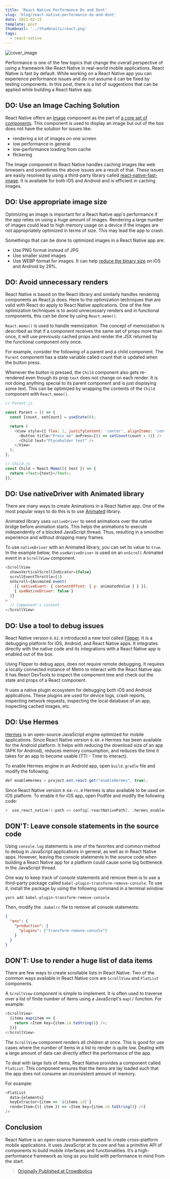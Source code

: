 ```yaml
---
title: 'React Native Performance Do and Dont'
slug: 'blog/react-native-performance-do-and-dont'
date: 2021-02-13
template: post
thumbnail: '../thumbnails/react.png'
tags:
  - react-native
---
```


![cover_image](https://miro.medium.com/max/700/1*l1LA9yCAkMQiHZYNpcHIZQ.png)

Performance is one of the few topics that change the overall perspective of using a framework like React Native in real-world mobile applications. React Native is fast by default. While working on a React Native app you can experience performance issues and do not assume it can be fixed by testing components. In this post, there is a list of suggestions that can be applied while building a React Native app.

## DO: Use an Image Caching Solution

React Native offers an [Image](https://reactnative.dev/docs/image) component as the part of [a core set of components](https://reactnative.dev/docs/components-and-apis). This component is used to display an image but out of the box does not have the solution for issues like:

- rendering a lot of images on one screen
- low performance in general
- low-performance loading from cache
- flickering

The Image component in React Native handles caching images like web browsers and sometimes the above issues are a result of that. These issues are easily resolved by using a third-party library called [react-native-fast-image](https://github.com/DylanVann/react-native-fast-image). It is available for both iOS and Android and is efficient in caching images.

## DO: Use appropriate image size

Optimizing an image is important for a React Native app's performance if the app relies on using a huge amount of images. Rendering a large number of images could lead to high memory usage on a device if the images are not appropriately optimized in terms of size. This may lead the app to crash.

Somethings that can be done to optimized images in a React Native app are:

- Use PNG format instead of JPG
- Use smaller sized images
- Use WEBP format for images. It can help [reduce the binary size](https://medium.com/@tgpski/react-native-webp-reducing-bundle-binary-sizes-increase-speed-with-webp-image-format-aa9b1aa11405) on iOS and Android by 29%.

## DO: Avoid unnecessary renders

React Native is based on the React library and similarly handles rendering components as React.js does. Here to the optimization techniques that are valid with React do apply to React Native applications. One of the few optimization techniques is to avoid unnecessary renders and in functional components, this can be done by using `React.memo()`.

`React.memo()` is used to handle memoization. The concept of memoization is described as that if a component receives the same set of props more than once, it will use previously cached props and render the JSX returned by the functional component only once.

For example, consider the following of a parent and a child component. The `Parent` component has a state variable called count that is updated when the button press.

Whenever the button is pressed, the `Child` component also gets re-rendered even though its prop `text` does not change on each render. It is not doing anything special to its parent component and is just displaying some text. This can be optimized by wrapping the contents of the `Child` component with `React.memo()`.

```js
// Parent.js

const Parent = () => {
  const [count, setCount] = useState(0);

  return (
    <View style={{ flex: 1, justifyContent: 'center', alignItems: 'center' }}>
      <Button title="Press me" onPress={() => setCount(count + 1)} />
      <Child text="Placeholder text" />
    </View>
  );
};

// Child.js
const Child = React.Memo(({ text }) => {
  return <Text>{text}</Text>;
});
```

## DO: Use nativeDriver with Animated library

There are many ways to create Animations in a React Native app. One of the most popular ways to do this is to use [Animated](https://reactnative.dev/docs/animated.html) library.

Animated library uses `nativeDriver` to send animations over the native bridge before animation starts. This helps the animations to execute independently of a blocked JavaScript thread. Thus, resulting in a smoother experience and without dropping many frames.

To use `nativeDriver` with an Animated library, you can set its value to `true`. In the example below, the `useNativeDriver` is used on an `onScroll` Animated event in a `ScrollView` component.

```js
<ScrollView
  showsVerticalScrollIndicator={false}
  scrollEventThrottle={1}
  onScroll={Animated.event(
    [{ nativeEvent: { contentOffset: { y: animatedValue } } }],
    { useNativeDriver: false }
  )}
>
  // Component's content
</ScrollView>
```

## DO: Use a tool to debug issues

React Native version `0.62.0` introduced a new tool called [Flipper](https://fbflipper.com/docs/features/react-native/). It is a debugging platform for iOS, Android, and React Native apps. It integrates directly with the native code and its integrations with a React Native app is enabled out of the box.

Using Flipper to debug apps, does not require remote debugging. It requires a locally connected instance of Metro to interact with the React Native app. It has React DevTools to inspect the component tree and check out the state and props of a React component.

It uses a native plugin ecosystem for debugging both iOS and Android applications. These plugins are used for device logs, crash reports, inspecting network requests, inspecting the local database of an app, inspecting cached images, etc.

## DO: Use Hermes

[Hermes](https://reactnative.dev/docs/hermes) is an open-source JavaScript engine optimized for mobile applications. Since React Native version `0.60.4` Hermes has been available for the Android platform. It helps with reducing the download size of an app (APK for Android), reduces memory consumption, and reduces the time it takes for an app to become usable (TTI - Time to interact).

To enable Hermes engine in an Android app, open `build.gradle` file and modify the following:

```java
def enableHermes = project.ext.react.get("enableHermes", true);
```

Since React Native version `0.64-rc.0` Hermes is also available to be used on iOS platform. To enable it for iOS app, open Podfile and modify the following code:

```c
+  use_react_native!(:path => config[:reactNativePath], :hermes_enabled => true)
```

## DON'T: Leave console statements in the source code

Using `console.log` statements is one of the favorites and common method to debug in JavaScript applications in general, as well as in React Native apps. However, leaving the console statements in the source code when building a React Native app for a platform could cause some big bottleneck in the JavaScript thread.

One way to keep track of console statements and remove them is to use a third-party package called `babel-plugin-transform-remove-console`. To use it, install the package by using the following command in a terminal window:

```shell
yarn add babel-plugin-transform-remove-console
```

Then, modify the `.babelrc` file to remove all console statements:

```json
{
  "env": {
    "production": {
      "plugins": ["transform-remove-console"]
    }
  }
}
```

## DON'T: Use <ScrollView> to render a huge list of data items

There are few ways to create scrollable lists in React Native. Two of the common ways available in React Native core are `ScrollView` and `FlatList` components.

A `ScrollView` component is simple to implement. It is often used to traverse over a list of finite number of items using a JavaScript's `map()` function. For example:

```js
<ScrollView>
  {items.map(item => {
    return <Item key={item.id.toString()} />;
  })}
</ScrollView>
```

The `ScrollView` component renders all children at once. This is good for use cases where the number of items in a list to render is quite low. Dealing with a large amount of data can directly affect the performance of the app.

To deal with large lists of items, React Native provides a component called `FlatList`. This component ensures that the items are lay loaded such that the app does not consume an inconsistent amount of memory.

For example:

```js
<FlatList
  data={elements}
  keyExtractor={item => `${items.id}`}
  renderItem={({ item }) => <Item key={item.id.toString()} />}
/>
```

## Conclusion

React Native is an open-source framework used to create cross-platform mobile applications. It uses JavaScript at its core and has a primitive API of components to build mobile interfaces and functionalities. It’s a high-performance framework as long as you build with performance in mind from the start.

> [Originally Published at Crowdbotics](https://medium.com/crowdbotics/react-native-performance-do-and-dont-88424e873bbd)

